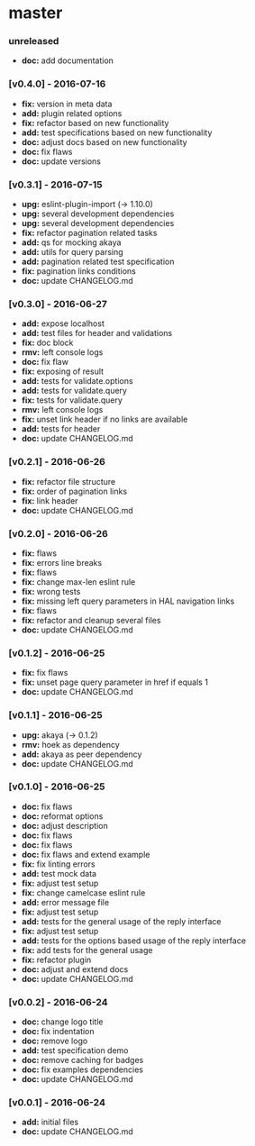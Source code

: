 # master

### unreleased
- **doc:** add documentation

### [v0.4.0] - 2016-07-16
- **fix:** version in meta data
- **add:** plugin related options
- **fix:** refactor based on new functionality
- **add:** test specifications based on new functionality
- **doc:** adjust docs based on new functionality
- **doc:** fix flaws
- **doc:** update versions

### [v0.3.1] - 2016-07-15
- **upg:** eslint-plugin-import (-> 1.10.0)
- **upg:** several development dependencies
- **upg:** several development dependencies
- **fix:** refactor pagination related tasks
- **add:** qs for mocking akaya
- **add:** utils for query parsing
- **add:** pagination related test specification
- **fix:** pagination links conditions
- **doc:** update CHANGELOG.md

### [v0.3.0] - 2016-06-27
- **add:** expose localhost
- **add:** test files for header and validations
- **fix:** doc block
- **rmv:** left console logs
- **doc:** fix flaw
- **fix:** exposing of result
- **add:** tests for validate.options
- **add:** tests for validate.query
- **fix:** tests for validate.query
- **rmv:** left console logs
- **fix:** unset link header if no links are available
- **add:** tests for header
- **doc:** update CHANGELOG.md

### [v0.2.1] - 2016-06-26
- **fix:** refactor file structure
- **fix:** order of pagination links
- **fix:** link header
- **doc:** update CHANGELOG.md

### [v0.2.0] - 2016-06-26
- **fix:** flaws
- **fix:** errors line breaks
- **fix:** flaws
- **fix:** change max-len eslint rule
- **fix:** wrong tests
- **fix:** missing left query parameters in HAL navigation links
- **fix:** flaws
- **fix:** refactor and cleanup several files
- **doc:** update CHANGELOG.md

### [v0.1.2] - 2016-06-25
- **fix:** fix flaws
- **fix:** unset page query parameter in href if equals 1
- **doc:** update CHANGELOG.md

### [v0.1.1] - 2016-06-25
- **upg:** akaya (-> 0.1.2)
- **rmv:** hoek as dependency
- **add:** akaya as peer dependency
- **doc:** update CHANGELOG.md

### [v0.1.0] - 2016-06-25
- **doc:** fix flaws
- **doc:** reformat options
- **doc:** adjust description
- **doc:** fix flaws
- **doc:** fix flaws
- **doc:** fix flaws and extend example
- **fix:** fix linting errors
- **add:** test mock data
- **fix:** adjust test setup
- **fix:** change camelcase eslint rule
- **add:** error message file
- **fix:** adjust test setup
- **add:** tests for the general usage of the reply interface
- **fix:** adjust test setup
- **add:** tests for the options based usage of the reply interface
- **fix:** add tests for the general usage
- **fix:** refactor plugin
- **doc:** adjust and extend docs
- **doc:** update CHANGELOG.md

### [v0.0.2] - 2016-06-24
- **doc:** change logo title
- **doc:** fix indentation
- **doc:** remove logo
- **add:** test specification demo
- **doc:** remove caching for badges
- **doc:** fix examples dependencies
- **doc:** update CHANGELOG.md

### [v0.0.1] - 2016-06-24
- **add:** initial files
- **doc:** update CHANGELOG.md
